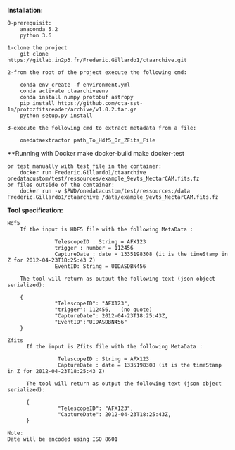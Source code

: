 **Installation:**

    0-prerequisit:
        anaconda 5.2
        python 3.6
    
    1-clone the project
        git clone https://gitlab.in2p3.fr/Frederic.Gillardo1/ctaarchive.git
    
    2-from the root of the project execute the following cmd:
    
        conda env create -f environment.yml
        conda activate ctaarchiveenv
        conda install numpy protobuf astropy
        pip install https://github.com/cta-sst-1m/protozfitsreader/archive/v1.0.2.tar.gz
        python setup.py install
        
    3-execute the following cmd to extract metadata from a file:
    
        onedataextractor path_To_Hdf5_Or_ZFits_File

**Running with Docker
        make docker-build
        make docker-test
    
    or test manually with test file in the container:
        docker run Frederic.Gillardo1/ctaarchive onedatacustom/test/ressources/example_9evts_NectarCAM.fits.fz
    or files outside of the container:
        docker run -v $PWD/onedatacustom/test/ressources:/data Frederic.Gillardo1/ctaarchive /data/example_9evts_NectarCAM.fits.fz
        
    
**Tool specification:**
 
    Hdf5
        If the input is HDF5 file with the following MetaData :
     
                   TelescopeID : String = AFX123
                   trigger : number = 112456
                   CaptureDate : date = 1335198308 (it is the timeStamp in Z for 2012-04-23T18:25:43 Z)
                   EventID: String = UIDASDBN456
     
        The tool will return as output the following text (json object serialized):
     
        {
                   "TelescopeID": "AFX123",
                   "trigger": 112456,   (no quote)
                   "CaptureDate": 2012-04-23T18:25:43Z,
                   "EventID":"UIDASDBN456"
        }
    
    Zfits
          If the input is Zfits file with the following MetaData :
             
                    TelescopeID : String = AFX123
                    CaptureDate : date = 1335198308 (it is the timeStamp in Z for 2012-04-23T18:25:43 Z)
                         
          The tool will return as output the following text (json object serialized):
                
          {
                    "TelescopeID": "AFX123",
                    "CaptureDate": 2012-04-23T18:25:43Z,
          }
                                 
    Note:
    Date will be encoded using ISO 8601



